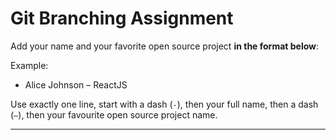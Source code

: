 # Git Branching Assignment

Add your name and your favorite open source project **in the format below**:

Example:
- Alice Johnson – ReactJS

Use exactly one line, start with a dash (`-`), then your full name, then a dash (`–`), then your favourite open source project name.

---
